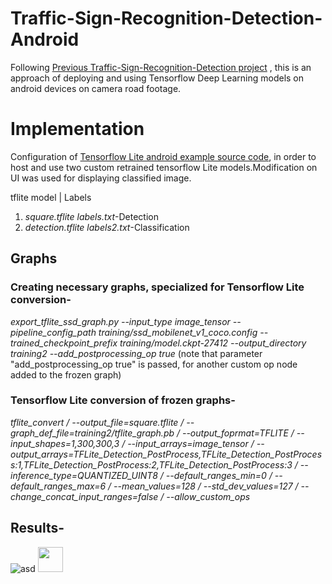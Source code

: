 # Traffic-Sign-Recognition-Detection-Android
Following [Previous Traffic-Sign-Recognition-Detection project](https://github.com/chronis98/Traffic-Sign-Recognition-Detection) , this is an approach of deploying and using Tensorflow Deep Learning models on android devices on camera road footage.
# Implementation
Configuration of [Tensorflow Lite android example source code](https://github.com/chronis98/Traffic-Sign-Recognition-Detection), in order to host and use two custom retrained tensorflow Lite models.Modification on UI was used for displaying classified image.

   tflite model        |  Labels
1. *square.tflite      labels.txt*-Detection
2. *detection.tflite   labels2.txt*-Classification

## Graphs
### Creating necessary graphs, specialized for Tensorflow Lite conversion-

*export_tflite_ssd_graph.py --input_type image_tensor --pipeline_config_path training/ssd_mobilenet_v1_coco.config --trained_checkpoint_prefix training/model.ckpt-27412 --output_directory training2  --add_postprocessing_op true* 
(note that parameter "add_postprocessing_op true" is passed, for another custom op node added to the frozen graph)

### Tensorflow Lite conversion of frozen graphs-

*tflite_convert / --output_file=square.tflite / --graph_def_file=training2/tflite_graph.pb / --output_foprmat=TFLITE / --input_shapes=1,300,300,3 / --input_arrays=image_tensor / --output_arrays=TFLite_Detection_PostProcess,TFLite_Detection_PostProcess:1,TFLite_Detection_PostProcess:2,TFLite_Detection_PostProcess:3 / --inference_type=QUANTIZED_UINT8 / --default_ranges_min=0 / --default_ranges_max=6 / --mean_values=128 / --std_dev_values=127 / --change_concat_input_ranges=false / --allow_custom_ops*

## Results-
![](https://github.com/chronis98/Traffic-Signs-Recognition-Detection-Android/blob/master/giphy.gif "asd")
<img src="https://github.com/chronis98/Traffic-Signs-Recognition-Detection-Android/blob/master/giphy.gif" width="40" height="40" />
